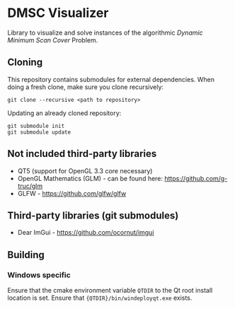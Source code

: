 # DMSC Visualizer
Library to visualize and solve instances of the algorithmic *Dynamic Minimum Scan Cover* Problem.

## Cloning
This repository contains submodules for external dependencies. When doing a fresh clone, make sure you clone recursively:
```
git clone --recursive <path to repository>
```
Updating an already cloned repository:
```
git submodule init
git submodule update
```


## Not included third-party libraries
* QT5 (support for OpenGL 3.3 core necessary)
* OpenGL Mathematics (GLM) - can be found here: https://github.com/g-truc/glm
* GLFW - https://github.com/glfw/glfw

## Third-party libraries (git submodules)
* Dear ImGui - https://github.com/ocornut/imgui

## Building
###  Windows specific
Ensure that the cmake environment variable ```QTDIR``` to the Qt root install location is set. Ensure that ```{QTDIR}/bin/windeployqt.exe``` exists.
